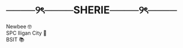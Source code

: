# ────୨ৎ────SHERIE────୨ৎ────
Newbee 🤓 <br>
SPC Iligan City 🏫 <br>
BSIT 📚 <br>

<!-- <h3 align="center">>Newbee<</h3>

 **sherie01/sherie01** is a ✨ _special_ ✨ repository because its `README.md` (this file) appears on your GitHub profile.

Here are some ideas to get you started:

- 🔭 I’m currently working on - SECRET!
- 🌱 I’m currently learning - 
- 👯 I’m looking to collaborate on ...
- 🤔 I’m looking for help with ...
- 💬 Ask me about ...
- 📫 How to reach me: ...
- 😄 Pronouns: ...
- ⚡ Fun fact: ... 

